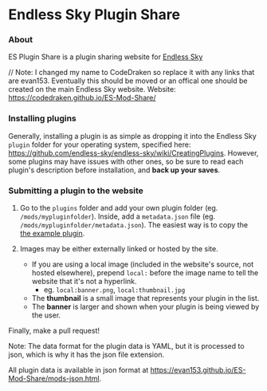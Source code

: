 # Endless Sky Plugin Share

### About
ES Plugin Share is a plugin sharing website for [Endless Sky](http://endless-sky.github.io/)

// Note: I changed my name to CodeDraken so replace it with any links that are evan153. Eventually this should be moved or an offical one should be created on the main Endless Sky website.
Website: https://codedraken.github.io/ES-Mod-Share/

### Installing plugins
Generally, installing a plugin is as simple as dropping it into the Endless Sky `plugin` folder for your operating system, specified here: https://github.com/endless-sky/endless-sky/wiki/CreatingPlugins.
However, some plugins may have issues with other ones, so be sure to read each plugin's description before installation, and **back up your saves**.

### Submitting a plugin to the website
1. Go to the `plugins` folder and add your own plugin folder (eg. `/mods/mypluginfolder`). Inside, add a `metadata.json` file (eg. `/mods/mypluginfolder/metadata.json`). The easiest way is to copy the [the example plugin](https://github.com/evan153/ES-Mod-Share/tree/gh-pages/mods/mod-example-title).

2. Images may be either externally linked or hosted by the site.
    - If you are using a local image (included in the website's source, not hosted elsewhere), prepend `local:` before the image name to tell the website that it's not a hyperlink.
        - eg. `local:banner.png`, `local:thumbnail.jpg`
    - The **thumbnail** is a small image that represents your plugin in the list. 
    - The **banner** is larger and shown when your plugin is being viewed by the user.

Finally, make a pull request!

Note: The data format for the plugin data is YAML, but it is processed to json, which is why it has the json file extension.

All plugin data is available in json format at https://evan153.github.io/ES-Mod-Share/mods-json.html.
